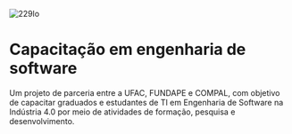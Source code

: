 ![229lo](https://user-images.githubusercontent.com/123272343/230248355-a74f7904-c4f0-4880-86d4-8f467ac5a14a.png)

# Capacitação em engenharia de software
Um projeto de parceria entre a UFAC, FUNDAPE e COMPAL, com objetivo de capacitar graduados e estudantes de TI em Engenharia de Software na Indústria 4.0 por meio de atividades de formação, pesquisa e desenvolvimento.
